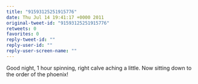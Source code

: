 ```yaml
---
title: "91593125251915776"
date: Thu Jul 14 19:41:17 +0000 2011
original-tweet-id: "91593125251915776"
retweets: 0
favorites: 0
reply-tweet-id: ""
reply-user-id: ""
reply-user-screen-name: ""
---
```

Good night, 1 hour spinning, right calve aching a little. Now sitting down to the order of the phoenix!
